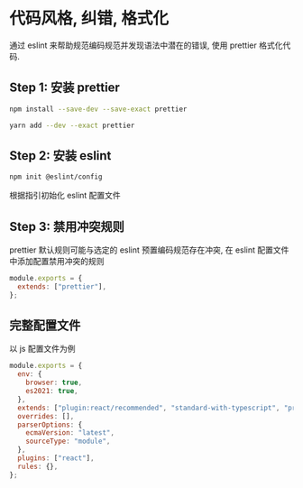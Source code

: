 # 代码风格, 纠错, 格式化

通过 eslint 来帮助规范编码规范并发现语法中潜在的错误, 使用 prettier 格式化代码.

## Step 1: 安装 prettier

```sh
npm install --save-dev --save-exact prettier
```

```sh
yarn add --dev --exact prettier
```

## Step 2: 安装 eslint

```sh
npm init @eslint/config
```

根据指引初始化 eslint 配置文件

## Step 3: 禁用冲突规则

prettier 默认规则可能与选定的 eslint 预置编码规范存在冲突, 在 eslint 配置文件中添加配置禁用冲突的规则

```js
module.exports = {
  extends: ["prettier"],
};
```

## 完整配置文件

以 js 配置文件为例

```js
module.exports = {
  env: {
    browser: true,
    es2021: true,
  },
  extends: ["plugin:react/recommended", "standard-with-typescript", "prettier"],
  overrides: [],
  parserOptions: {
    ecmaVersion: "latest",
    sourceType: "module",
  },
  plugins: ["react"],
  rules: {},
};
```
